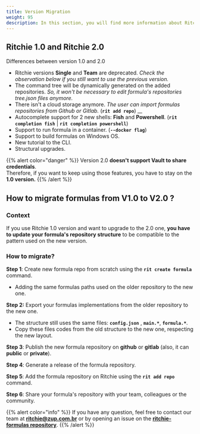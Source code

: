 ```yaml
---
title: Version Migration
weight: 95
description: In this section, you will find more information about Ritchie's version migration.
---
```


## **Ritchie 1.0 and Ritchie 2.0**

Differences between version 1.0 and 2.0

* Ritchie versions **Single** and **Team** are deprecated.  _Check the observation below if you still want to use the previous version._ 
* The command tree will be dynamically generated on the added repositories.  _So, it won't be necessary to edit formula's repositories tree.json files anymore._ 
* There isn't a cloud storage anymore.  _The user can import formulas repositories from Github or Gitlab._ \(**`rit add repo`**\) __
* Autocomplete support for 2 new shells: **Fish** and **Powershell**. \(**`rit completion fish`** \| **`rit completion powershell`**\) 
* Support to run formula in a container. \(**`--docker flag`**\) 
* Support to build formulas on Windows OS. 
* New tutorial to the CLI. 
* Structural upgrades.

{{% alert color="danger" %}}
Version 2.0 **doesn't support Vault to share credentials**.  
Therefore, if you want to keep using those features, you have to stay on the **1.0 version.**
{{% /alert %}}

## How to migrate formulas from V1.0 to V2.0 ?

### Context

If you use Ritchie 1.0 version and want to upgrade to the 2.0 one, **you have to update your formula's repository structure** to be compatible to the pattern used on the new version.

### How to migrate?

**Step 1**: Create  new formula repo from scratch using the **`rit create formula`** command.

* Adding the same formulas paths used on the older repository to the new one.

**Step 2:** Export your formulas implementations from the older repository to the new one.

* The structure still uses the same files: **`config.json`** , **`main.*`**, **`formula.*`**.
* Copy these files codes from the old structure to the new one, respecting the new layout.

**Step 3**: Publish the new formula repository on **github** or **gitlab** \(also, it can **public** or **private**\).

**Step 4**: Generate a release of the formula repository.

**Step 5**: Add the formula repository on Ritchie using the **`rit add repo`** command.

**Step 6**: Share your formula's repository with your team, colleagues or the community.

{{% alert color="info" %}}
If you have any question, feel free to contact our team at **ritchie@zup.com.br** or by opening an issue on the [**ritchie-formulas repository**](https://github.com/ZupIT/ritchie-formulas).
{{% /alert %}}

